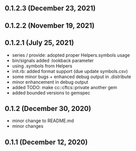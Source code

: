 ## 0.1.2.3 (December 23, 2021)


## 0.1.2.2 (November 19, 2021)


## 0.1.2.1 (July 25, 2021)
  - series / provide: adopted proper Helpers.symbols usage
  - bin/signals added :lookback parameter
  - using .symbols from Helpers
  - init.rb: added format support (due update symbols.csv)
  - some minor bugs + enhanced debug output in .distribute
  - minor enhancement in debug output
  - added TODO: make cc::cftcs::private another gem
  - added bounded versions to gemspec

## 0.1.2 (December 30, 2020)
  - minor change to README.md
  - minor changes

## 0.1.1 (December 12, 2020)


